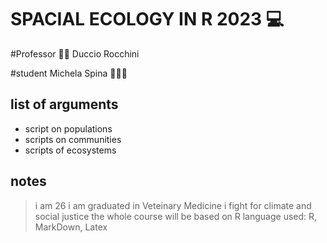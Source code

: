 # SPACIAL ECOLOGY IN R 2023 💻

#Professor 👨‍🔬
Duccio Rocchini

#student
Michela Spina 🍉🍉🍉

## list of arguments
+ script on populations
+ scripts on communities
+ scripts of ecosystems

## notes
> i am 26
> i am graduated in Veteinary Medicine
> i fight for climate and social justice
> the whole course will be based on R
> language used: R, MarkDown, Latex
